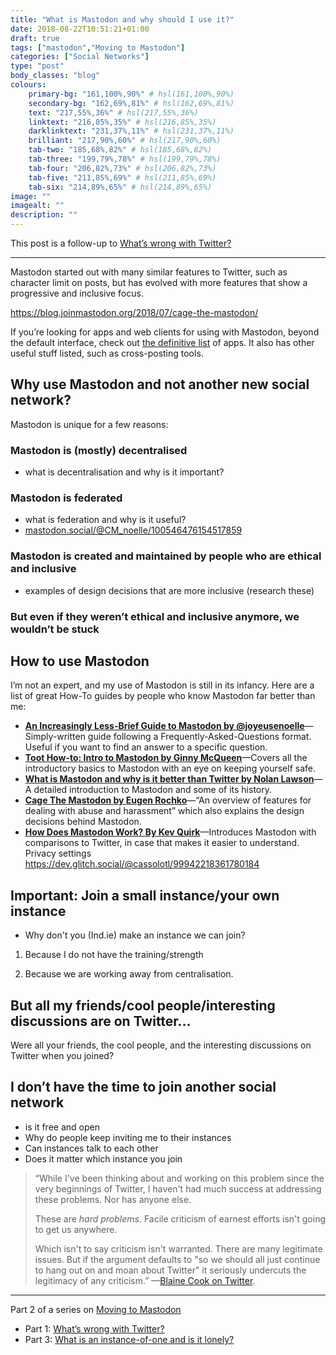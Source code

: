 ```yaml
---
title: "What is Mastodon and why should I use it?"
date: 2018-08-22T10:51:21+01:00
draft: true
tags: ["mastodon","Moving to Mastodon"]
categories: ["Social Networks"]
type: "post"
body_classes: "blog"
colours:
    primary-bg: "161,100%,90%" # hsl(161,100%,90%)
    secondary-bg: "162,69%,81%" # hsl(162,69%,81%)
    text: "217,55%,36%" # hsl(217,55%,36%)
    linktext: "216,85%,35%" # hsl(216,85%,35%)
    darklinktext: "231,37%,11%" # hsl(231,37%,11%)
    brilliant: "217,90%,60%" # hsl(217,90%,60%)
    tab-two: "185,68%,82%" # hsl(185,68%,82%)
    tab-three: "199,79%,78%" # hsl(199,79%,78%)
    tab-four: "206,82%,73%" # hsl(206,82%,73%)
    tab-five: "211,85%,69%" # hsl(211,85%,69%)
    tab-six: "214,89%,65%" # hsl(214,89%,65%)
image: ""
imagealt: ""
description: ""
---
```


This post is a follow-up to [What’s wrong with Twitter?](/what-is-wrong-with-twitter)

<hr/>

Mastodon started out with many similar features to Twitter, such as character limit on posts, but has evolved with more features that show a progressive and inclusive focus.<!--more-->

 https://blog.joinmastodon.org/2018/07/cage-the-mastodon/

If you’re looking for apps and web clients for using with Mastodon, beyond the default interface, check out [the definitive list](github.com/tootsuite/documentation/blob/master/Using-Mastodon/Apps.md) of apps. It also has other useful stuff listed, such as cross-posting tools.


## Why use Mastodon and not another new social network?

Mastodon is unique for a few reasons:

### Mastodon is (mostly) decentralised

- what is decentralisation and why is it important?

### Mastodon is federated

- what is federation and why is it useful?
- [mastodon.social/@CM_noelle/100546476154517859](https://mastodon.social/@CM_noelle/100546476154517859)

### Mastodon is created and maintained by people who are ethical and inclusive

- examples of design decisions that are more inclusive (research these)

### But even if they weren’t ethical and inclusive anymore, we wouldn’t be stuck



## How to use Mastodon

I’m not an expert, and my use of Mastodon is still in its infancy. Here are a list of great How-To guides by people who know Mastodon far better than me:

- **[An Increasingly Less-Brief Guide to Mastodon by @joyeusenoelle](https://github.com/joyeusenoelle/GuideToMastodon/)**—Simply-written guide following a Frequently-Asked-Questions format. Useful if you want to find an answer to a specific question.
- **[Toot How-to: Intro to Mastodon by Ginny McQueen](medium.com/@GinnyMcQueen/toot-how-to-intro-to-mastodon-e5655bfa87d2)**—Covers all the introductory basics to Mastodon with an eye on keeping yourself safe. 
- **[What is Mastodon and why is it better than Twitter by Nolan Lawson](https://nolanlawson.com/2017/10/23/what-is-mastodon-and-why-is-it-better-than-twitter/)**—A detailed introduction to Mastodon and some of its history.
- **[Cage The Mastodon by Eugen Rochko](https://blog.joinmastodon.org/2018/07/cage-the-mastodon/)**—“An overview of features for dealing with abuse and harassment” which also explains the design decisions behind Mastodon.
- **[How Does Mastodon Work? By Kev Quirk](kevq.uk/how-does-mastodon-work/)**—Introduces Mastodon with comparisons to Twitter, in case that makes it easier to understand.
Privacy settings https://dev.glitch.social/@cassolotl/99942218361780184

## Important: Join a small instance/your own instance

- Why don't you (Ind.ie) make an instance we can join?

1. Because I do not have the training/strength

2. Because we are working away from centralisation.

## But all my friends/cool people/interesting discussions are on Twitter…

Were all your friends, the cool people, and the interesting discussions on Twitter when you joined? 

## I don’t have the time to join another social network

- is it free and open
- Why do people keep inviting me to their instances
- Can instances talk to each other
- Does it matter which instance you join

> “While I've been thinking about and working on this problem since the very beginnings of Twitter, I haven't had much success at addressing these problems. Nor has anyone else.
>
> These are *hard problems*. Facile criticism of earnest efforts isn't going to get us anywhere. 
>
> Which isn't to say criticism isn't warranted. There are many legitimate issues. But if the argument defaults to "so we should all just continue to hang out on and moan about Twitter" it seriously undercuts the legitimacy of any criticism.” —[Blaine Cook on Twitter](https://twitter.com/blaine/status/1030586266532933633?s=21).

<hr/>

Part 2 of a series on [Moving to Mastodon](/tags/moving-to-mastodon)

- Part 1: [What’s wrong with Twitter?](/what-is-wrong-with-twitter)
- Part 3: [What is an instance-of-one and is it lonely?](/what-is-an-instance-of-one-and-is-it-lonely)
